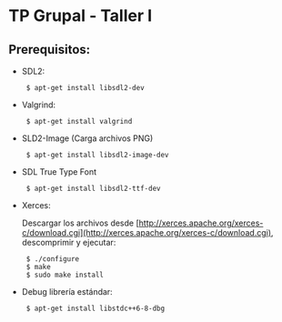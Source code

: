 # TP Grupal - Taller I

## Prerequisitos:

 - SDL2:
    
        $ apt-get install libsdl2-dev
    
 - Valgrind:
 
        $ apt-get install valgrind

 - SLD2-Image (Carga archivos PNG)

        $ apt-get install libsdl2-image-dev
 
 - SDL True Type Font
    
        $ apt-get install libsdl2-ttf-dev
    
 - Xerces:
    
    Descargar los archivos desde [http://xerces.apache.org/xerces-c/download.cgi](http://xerces.apache.org/xerces-c/download.cgi), descomprimir y ejecutar:
    
        $ ./configure
        $ make
        $ sudo make install
    
 - Debug librería estándar:
 
        $ apt-get install libstdc++6-8-dbg